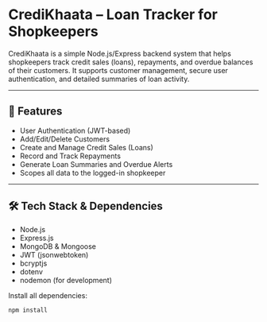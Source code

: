 # CrediKhaata – Loan Tracker for Shopkeepers

CrediKhaata is a simple Node.js/Express backend system that helps shopkeepers track credit sales (loans), repayments, and overdue balances of their customers. It supports customer management, secure user authentication, and detailed summaries of loan activity.

---

## 🚀 Features

- User Authentication (JWT-based)
- Add/Edit/Delete Customers
- Create and Manage Credit Sales (Loans)
- Record and Track Repayments
- Generate Loan Summaries and Overdue Alerts
- Scopes all data to the logged-in shopkeeper

---

## 🛠️ Tech Stack & Dependencies

- Node.js
- Express.js
- MongoDB & Mongoose
- JWT (jsonwebtoken)
- bcryptjs
- dotenv
- nodemon (for development)

Install all dependencies:
```bash
npm install
